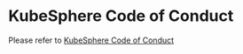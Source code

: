 # KubeSphere Code of Conduct

Please refer to [KubeSphere Code of Conduct](https://github.com/kubesphere/kubesphere/blob/master/docs/code-of-conduct.md)
